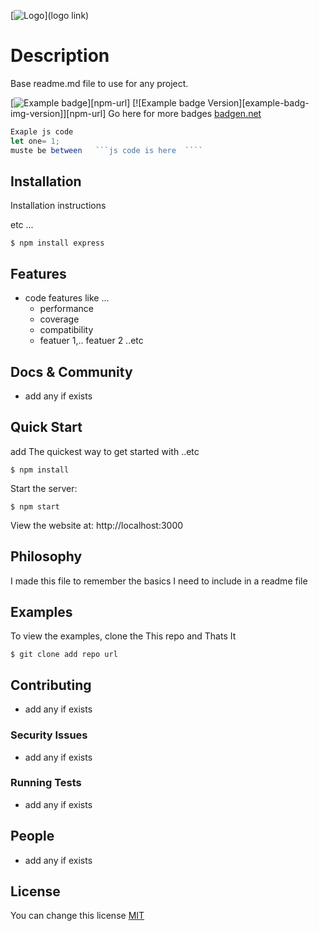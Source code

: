 [![ Logo](logo-img])](logo link)

# Description

Base readme.md file to use for any project.

  [![Example badge ][example-badg-img]][npm-url]
  [![Example badge Version][example-badg-img-version]][npm-url]
  Go here for more badges [badgen.net](https://badgen.net/)
  
 
```js
Exaple js code 
let one= 1;
muste be between   ```js code is here  ````
```

## Installation

Installation instructions

etc ...
```console
$ npm install express
```

## Features

  * code features like ...
    *  performance
    *  coverage
    *  compatibility
    *  featuer 1,.. featuer 2 ..etc


## Docs & Community

  *  add any if exists


## Quick Start

 add The quickest way to get started with  ..etc 

```console
$ npm install
```

  Start the server:

```console
$ npm start
```

  View the website at: http://localhost:3000

## Philosophy

I made this file to remember the basics I need to include in a readme file 

## Examples

  To view the examples, clone the This  repo and Thats It

```console
$ git clone add repo url

```

## Contributing
  *  add any if exists


### Security Issues

  *  add any if exists

### Running Tests

  *  add any if exists


## People

  *  add any if exists


## License
You can change this license
  [MIT](LICENSE)

[logo-img]: https://badgen.net/appveyor/ci/dougwilson/express/master?label=windows
[example-badg-img]: https://badgen.net/badge/Wellocme/ExamleBadge/green
[example-badg-img-ver]: https://badgen.net/badge/Version/1.0/green
